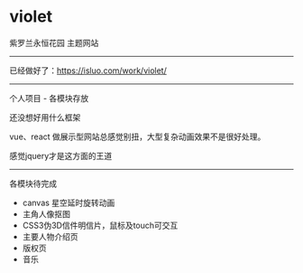# violet
紫罗兰永恒花园 主题网站

---

已经做好了：<a href="https://isluo.com/work/violet/" target="_blank">https://isluo.com/work/violet/</a>

---

个人项目 - 各模块存放

还没想好用什么框架

vue、react 做展示型网站总感觉别扭，大型复杂动画效果不是很好处理。

感觉jquery才是这方面的王道

---

各模块待完成

* canvas 星空延时旋转动画
* 主角人像抠图
* CSS3伪3D信件明信片，鼠标及touch可交互
* 主要人物介绍页
* 版权页
* 音乐
